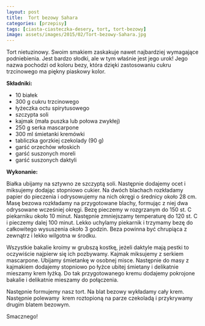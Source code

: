 ```yaml
---
layout: post
title:  Tort bezowy Sahara
categories: [przepisy]
tags: [ciasta-ciasteczka-desery, tort, tort-bezowy]
image: assets/images/2015/02/Tort-bezowy-Sahara.jpg
---
```

Tort nietuzinowy. Swoim smakiem zaskakuje nawet najbardziej wymagające podniebienia. Jest bardzo słodki, ale w tym właśnie jest jego urok! Jego nazwa pochodzi od koloru bezy, która dzięki zastosowaniu cukru trzcinowego ma piękny piaskowy kolor.

**Składniki:**
* 10 białek
* 300 g cukru trzcinowego
* łyżeczka octu spirytusowego
* szczypta soli
* kajmak (mała puszka lub połowa zwykłej)
* 250 g serka mascarpone
* 300 ml śmietanki kremówki
* tabliczka gorzkiej czekolady (90 g)
* garść orzechów włoskich
* garść suszonych moreli
* garść suszonych daktyli

**Wykonanie:**

Białka ubijamy na sztywno ze szczyptą soli. Następnie dodajemy ocet i miksujemy dodając stopniowo cukier. Na dwóch blachach rozkładamy papier do pieczenia i odrysowujemy na nich okręgi o średnicy około 28 cm. Masę bezowa rozkładamy na przygotowane blachy, formując z niej dwa odrysowane wcześniej okręgi. Bezę pieczemy w rozgrzanym do 150 st. C piekarniku około 10 minut. Następnie zmniejszamy temperaturę do 120 st. C i pieczemy dalej 100 minut. Lekko uchylamy piekarnik i trzymamy bezę do całkowitego wysuszenia około 3 godzin. Beza powinna być chrupiąca z zewnątrz i lekko wilgotna w środku.

Wszystkie bakalie kroimy w grubszą kostkę, jeżeli daktyle mają pestki to oczywiście najpierw się ich pozbywamy. Kajmak miksujemy z serkiem mascarpone. Ubijamy śmietankę w osobnej misce. Następnie do masy z kajmakiem dodajemy stopniowo po łyżce ubitej śmietany i delikatnie mieszamy krem łyżką. Do tak przygotowanego kremu dodajemy pokrojone bakalie i delikatnie mieszamy do połączenia.

Następnie formujemy nasz tort. Na blat bezowy wykładamy cały krem. Następnie polewamy  krem roztopioną na parze czekoladą i przykrywamy drugim blatem bezowym.

Smacznego!
    